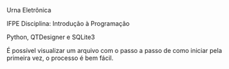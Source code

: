 Urna Eletrônica

IFPE
Disciplina: Introdução à Programação

Python, QTDesigner e SQLite3

É possível visualizar um arquivo com o passo a passo de como iniciar pela primeira vez, o processo é bem fácil.

